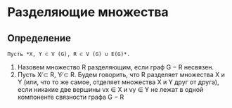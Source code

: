 # Разделяющие множества

## Определение
    Пусть *X, Y ⊂ V (G), R ⊂ V (G) ∪ E(G)*.
1) Назовем множество R разделяющим, если граф G − R несвязен.
2) Пусть X ̸⊂ R, Y ̸⊂ R. Будем говорить, что R разделяет множества X и Y (или, что то же самое, отделяет множества X и Y друг от
друга), если никакие две вершины vx ∈ X и vy ∈ Y не лежат в одной
компоненте связности графа G − R
